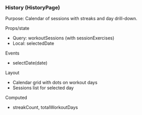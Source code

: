 ### History (HistoryPage)

Purpose: Calendar of sessions with streaks and day drill-down.

Props/state
- Query: workoutSessions (with sessionExercises)
- Local: selectedDate

Events
- selectDate(date)

Layout
- Calendar grid with dots on workout days
- Sessions list for selected day

Computed
- streakCount, totalWorkoutDays


